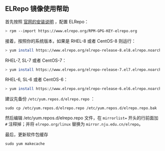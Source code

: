 ## ELRepo 镜像使用帮助

首先按照 [官网的安装说明](https://elrepo.org/tiki/tiki-index.php) ，配置 ELRepo：

```bash
> rpm --import https://www.elrepo.org/RPM-GPG-KEY-elrepo.org
```

接着，按照你的系统版本，如果是 RHEL-8 或者 CentOS-8 则运行：

```bash
> yum install https://www.elrepo.org/elrepo-release-8.el8.elrepo.noarch.rpm
```

RHEL-7, SL-7 或者 CentOS-7：

```bash
> yum install https://www.elrepo.org/elrepo-release-7.el7.elrepo.noarch.rpm
```

RHEL-6, SL-6 或者 CentOS-6：

```bash
> yum install https://www.elrepo.org/elrepo-release-6.el6.elrepo.noarch.rpm
```

建议先备份 `/etc/yum.repos.d/elrepo.repo` ：

```
sudo cp /etc/yum.repos.d/elrepo.repo /etc/yum.repos.d/elrepo.repo.bak
```

然后编辑 /etc/yum.repos.d/elrepo.repo 文件，在 `mirrorlist=` 开头的行前面加 `#` 注释掉；并将 `elrepo.org/linux`
替换为 `mirror.nju.edu.cn/elrepo`。

最后，更新软件包缓存

```
sudo yum makecache
```
